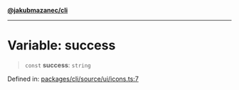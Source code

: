 [**@jakubmazanec/cli**](../../../../README.md)

---

# Variable: success

> `const` **success**: `string`

Defined in:
[packages/cli/source/ui/icons.ts:7](https://github.com/jakubmazanec/tools/blob/dccfe8e5cee218e88ff4db59e4bf460975897c58/packages/cli/source/ui/icons.ts#L7)
